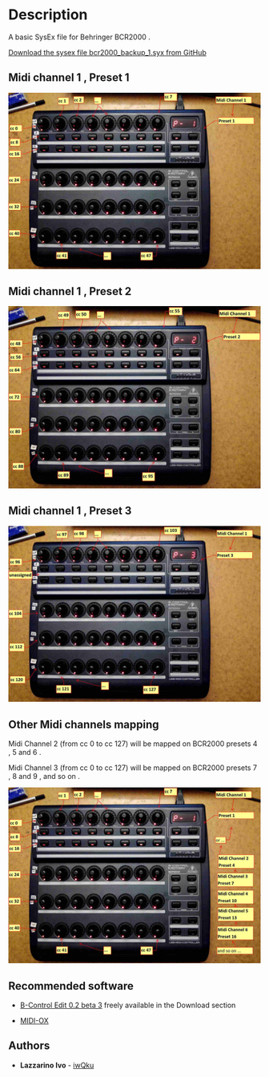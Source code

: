 
# Description

A basic SysEx file for Behringer BCR2000 .

[Download the sysex file bcr2000_backup_1.syx from GitHub](https://github.com/kQiW/BCR2000_sysex_files/raw/master/bcr2000_backup_1.syx)


## Midi channel 1 , Preset 1

![Preset1](https://github.com/kQiW/BCR2000_sysex_files/blob/master/images/bcr2000_sysex_2_1.jpg)

## Midi channel 1 , Preset 2

![Preset2](https://github.com/kQiW/BCR2000_sysex_files/blob/master/images/bcr2000_sysex_2_2.jpg)

## Midi channel 1 , Preset 3

![Preset3](https://github.com/kQiW/BCR2000_sysex_files/blob/master/images/bcr2000_sysex_2_3.jpg)

## Other Midi channels mapping

Midi Channel 2 (from cc 0 to cc 127) will be mapped on BCR2000 presets 4 , 5 and 6 .

Midi Channel 3 (from cc 0 to cc 127) will be mapped on BCR2000 presets 7 , 8 and 9 ,
and so on . 


![Preset1](https://github.com/kQiW/BCR2000_sysex_files/blob/master/images/bcr2000_sysex_2_4.jpg)

## Recommended software

* [B-Control Edit 0.2 beta 3](https://www.musictri.be/Categories/Behringer/Computer-Audio/Desktop-Controllers/BCR2000/p/P0245)
freely available in the Download section


* [MIDI-OX](http://www.midiox.com/)


## Authors

* **Lazzarino Ivo** - [iwQku](https://github.com/kQiW/)


